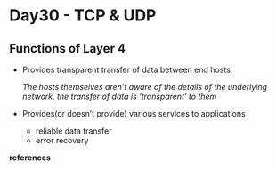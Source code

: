 # Day30 - TCP & UDP



## Functions of Layer 4

- Provides transparent transfer of data between end hosts

  *The hosts themselves aren’t aware of the details of the underlying network, the transfer of data is ‘transparent’ to them*

- Provides(or doesn’t provide) various services to applications
  - reliable data transfer
  - error recovery

**references**

[^jeremy’s IT LAB]:https://www.youtube.com/watch?v=LIEACBqlntY&list=PLxbwE86jKRgMpuZuLBivzlM8s2Dk5lXBQ&index=57